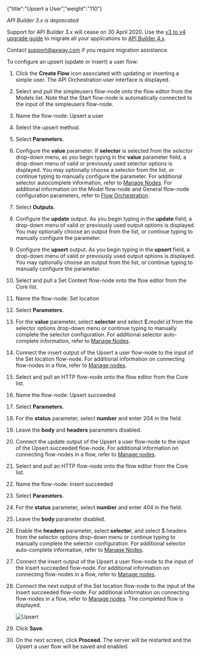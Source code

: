 {"title":"Upsert a User","weight":"110"}

*API Builder 3.x is deprecated*

Support for API Builder 3.x will cease on 30 April 2020. Use the [v3 to v4 upgrade guide](https://docs.axway.com/bundle/API_Builder_4x_allOS_en/page/api_builder_v3_to_v4_upgrade_guide.html) to migrate all your applications to [API Builder 4.x](https://docs.axway.com/bundle/API_Builder_4x_allOS_en/page/api_builder_getting_started_guide.html).

Contact [support@axway.com](mailto:support@axway.com) if you require migration assistance.

To configure an upsert (update or insert) a user flow:

1. Click the **Create Flow** icon associated with updating or inserting a simple user.
    The API Orchestration user interface is displayed.

2. Select and pull the simpleusers flow-node onto the flow editor from the Models list. Note that the Start flow-node is automatically connected to the input of the simpleusers flow-node.

3. Name the flow-node: Upsert a user

4. Select the upsert method.

5. Select **Parameters**.

6. Configure the **value** parameter. If **selector** is selected from the _selector_ drop-down menu, as you begin typing in the **value** parameter field, a drop-down menu of valid or previously used selector options is displayed. You may optionally choose a selector from the list, or continue typing to manually configure the parameter. For additional selector autocomplete information, refer to [Manage Nodes](/docs/appc/Axway_API_Builder/API_Builder/API_Builder_Developer_Guide/API_Builder_Flows/Manage_Nodes/). For additional information on the Model flow-node and General flow-node configuration parameters, refer to [Flow Orchestration](/docs/appc/Axway_API_Builder/API_Builder/API_Builder_Developer_Guide/API_Builder_Flows/Flow_Orchestration/).

7. Select **Outputs**.

8. Configure the **update** output. As you begin typing in the **update** field, a drop-down menu of valid or previously used output options is displayed. You may optionally choose an output from the list, or continue typing to manually configure the parameter.

9. Configure the **upsert** output. As you begin typing in the **upsert** field, a drop-down menu of valid or previously used output options is displayed. You may optionally choose an output from the list, or continue typing to manually configure the parameter.

10. Select and pull a Set Context flow-node onto the flow editor from the Core list.

11. Name the flow-node: Set location

12. Select **Parameters**.

13. For the **value** parameter, select **selector** and select $.model.id from the selector options drop-down menu or continue typing to manually complete the selector configuration. For additional selector auto-complete information, refer to [Manage Nodes](/docs/appc/Axway_API_Builder/API_Builder/API_Builder_Developer_Guide/API_Builder_Flows/Manage_Nodes/).

14. Connect the insert output of the Upsert a user flow-node to the input of the Set location flow-node. For additional information on connecting flow-nodes in a flow, refer to [Manage nodes](/docs/appc/Axway_API_Builder/API_Builder/API_Builder_Developer_Guide/API_Builder_Flows/Manage_Nodes/).

15. Select and pull an HTTP flow-node onto the flow editor from the Core list.

16. Name the flow-node: Upsert succeeded

17. Select **Parameters**.

18. For the **status** parameter, select **number** and enter 204 in the field.

19. Leave the **body** and **headers** parameters disabled.

20. Connect the update output of the Upsert a user flow-node to the input of the Upsert succeeded flow-node. For additional information on connecting flow-nodes in a flow, refer to [Manage nodes](/docs/appc/Axway_API_Builder/API_Builder/API_Builder_Developer_Guide/API_Builder_Flows/Manage_Nodes/).

21. Select and pull an HTTP flow-node onto the flow editor from the Core list.

22. Name the flow-node: Insert succeeded

23. Select **Parameters**.

24. For the **status** parameter, select **number** and enter 404 in the field.

25. Leave the **body** parameter disabled.

26. Enable the **headers** parameter, select **selector**, and select $.headers from the selector options drop-down menu or continue typing to manually complete the selector configuration. For additional selector auto-complete information, refer to [Manage Nodes](/docs/appc/Axway_API_Builder/API_Builder/API_Builder_Developer_Guide/API_Builder_Flows/Manage_Nodes/).

27. Connect the insert output of the Upsert a user flow-node to the input of the Insert succeeded flow-node. For additional information on connecting flow-nodes in a flow, refer to [Manage nodes](/docs/appc/Axway_API_Builder/API_Builder/API_Builder_Developer_Guide/API_Builder_Flows/Manage_Nodes/).

28. Connect the next output of the Set location flow-node to the input of the Insert succeeded flow-node. For additional information on connecting flow-nodes in a flow, refer to [Manage nodes](/docs/appc/Axway_API_Builder/API_Builder/API_Builder_Developer_Guide/API_Builder_Flows/Manage_Nodes/). The completed flow is displayed.

    ![Upsert](/Images/appc/download/attachments/52298583/Upsert.png)
29. Click **Save**.

30. On the next screen, click **Proceed**. The server will be restarted and the Upsert a user flow will be saved and enabled.
